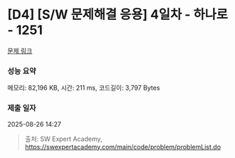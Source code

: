 # [D4] [S/W 문제해결 응용] 4일차 - 하나로 - 1251 

[문제 링크](https://swexpertacademy.com/main/code/problem/problemDetail.do?contestProbId=AV15StKqAQkCFAYD) 

### 성능 요약

메모리: 82,196 KB, 시간: 211 ms, 코드길이: 3,797 Bytes

### 제출 일자

2025-08-26 14:27



> 출처: SW Expert Academy, https://swexpertacademy.com/main/code/problem/problemList.do